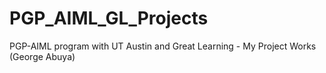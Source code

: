 # PGP_AIML_GL_Projects
 PGP-AIML program with UT Austin and Great Learning - My Project Works (George Abuya)
